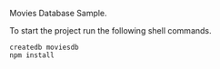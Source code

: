 Movies Database Sample.

To start the project run the following shell commands.
```shell
createdb moviesdb
npm install
```
